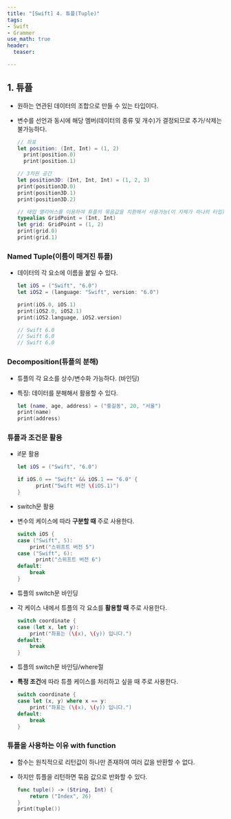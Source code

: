 ```yaml
---
title: "[Swift] 4. 튜플(Tuple)"
tags: 
- Swift
- Grammer
use_math: true
header: 
  teaser: 

---
```


## 1. 튜플

- 원하는 연관된 데이터의 조합으로 만들 수 있는 타입이다.
- 변수를 선언과 동시에 해당 멤버(데이터의 종류 및 개수)가 결정되므로 추가/삭제는 불가능하다.

  ```swift
  // 좌표
  let position: (Int, Int) = (1, 2)
    print(position.0)
    print(position.1)
  
  // 3차원 공간
  let position3D: (Int, Int, Int) = (1, 2, 3)
  print(position3D.0)
  print(position3D.1)
  print(position3D.2)
  
  // 태입 앨리어스를 이용하여 튜플의 묶음값을 치환해서 사용가능(이 자체가 하나의 타입)
  typealias GridPoint = (Int, Int)	
  let grid: GridPoint = (1, 2)
  print(grid.0)
  print(grid.1)
  
  ```

### Named Tuple(이름이 매겨진 튜플)

- 데이터의 각 요소에 이름을 붙일 수 있다.

  ```swift
  let iOS = ("Swift", "6.0")
  let iOS2 = (language: "Swift", version: "6.0")
  
  print(iOS.0, iOS.1)
  print(iOS2.0, iOS2.1)
  print(iOS2.language, iOS2.version)
  
  // Swift 6.0
  // Swift 6.0
  // Swift 6.0
  
  ```


### Decomposition(튜플의 분해)

- 튜플의 각 요소를 상수/변수화 가능하다. (바인딩)
- 특징: 데이터를 분해해서 활용할 수 있다.

  ```swift
  let (name, age, address) = ("홍길동", 20, "서울")
  print(name)
  print(address)
  ```

### 튜플과 조건문 활용

- if문 활용

  ```swift
  let iOS = ("Swift", "6.0")
  
  if iOS.0 == "Swift" && iOS.1 == "6.0" {
    	print("Swift 버전 \(iOS.1)")
  } 
  ```

- switch문 활용
- 변수의 케이스에 따라 **구분할 때** 주로 사용한다.

  ```swift
  switch iOS {
  case ("Swift", 5):
      print("스위프트 버전 5")
  case ("Swift", 6):
    	print("스위프트 버전 6")
  default:
      break
  }
  ```

- 튜플의 switch문 바인딩
- 각 케이스 내에서 튜플의 각 요소를 **활용할 때** 주로 사용한다.

  ```swift
  switch coordinate {
  case (let x, let y):
      print("좌표는 (\(x), \(y)) 입니다.")
  default:
      break
  }
  ```

- 튜플의 switch문 바인딩/where절
- **특정 조건**에 따라 튜플 케이스를 처리하고 싶을 때 주로 사용한다.

  ```swift
  switch coordinate {
  case let (x, y) where x == y:
      print("좌표는 (\(x), \(y)) 입니다.")
  default:
      break
  }
  ```

### 튜플을 사용하는 이유 with function

- 함수는 원칙적으로 리턴값이 하나만 존재하여 여러 값을 반환할 수 없다.
- 하지만 튜플을 리턴하면 묶음 값으로 반화할 수 있다.

  ```swift
  func tuple() -> (String, Int) {
      return ("Index", 26)
  }
  print(tuple())
  ```

  

